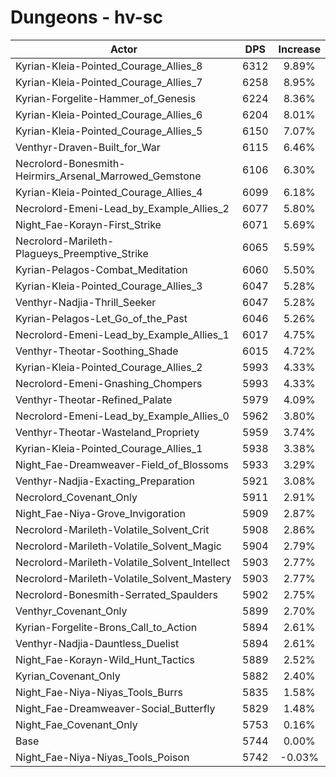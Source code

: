 # Dungeons - hv-sc
| Actor | DPS | Increase |
|---|:---:|:---:|
|Kyrian-Kleia-Pointed_Courage_Allies_8|6312|9.89%|
|Kyrian-Kleia-Pointed_Courage_Allies_7|6258|8.95%|
|Kyrian-Forgelite-Hammer_of_Genesis|6224|8.36%|
|Kyrian-Kleia-Pointed_Courage_Allies_6|6204|8.01%|
|Kyrian-Kleia-Pointed_Courage_Allies_5|6150|7.07%|
|Venthyr-Draven-Built_for_War|6115|6.46%|
|Necrolord-Bonesmith-Heirmirs_Arsenal_Marrowed_Gemstone|6106|6.30%|
|Kyrian-Kleia-Pointed_Courage_Allies_4|6099|6.18%|
|Necrolord-Emeni-Lead_by_Example_Allies_2|6077|5.80%|
|Night_Fae-Korayn-First_Strike|6071|5.69%|
|Necrolord-Marileth-Plagueys_Preemptive_Strike|6065|5.59%|
|Kyrian-Pelagos-Combat_Meditation|6060|5.50%|
|Kyrian-Kleia-Pointed_Courage_Allies_3|6047|5.28%|
|Venthyr-Nadjia-Thrill_Seeker|6047|5.28%|
|Kyrian-Pelagos-Let_Go_of_the_Past|6046|5.26%|
|Necrolord-Emeni-Lead_by_Example_Allies_1|6017|4.75%|
|Venthyr-Theotar-Soothing_Shade|6015|4.72%|
|Kyrian-Kleia-Pointed_Courage_Allies_2|5993|4.33%|
|Necrolord-Emeni-Gnashing_Chompers|5993|4.33%|
|Venthyr-Theotar-Refined_Palate|5979|4.09%|
|Necrolord-Emeni-Lead_by_Example_Allies_0|5962|3.80%|
|Venthyr-Theotar-Wasteland_Propriety|5959|3.74%|
|Kyrian-Kleia-Pointed_Courage_Allies_1|5938|3.38%|
|Night_Fae-Dreamweaver-Field_of_Blossoms|5933|3.29%|
|Venthyr-Nadjia-Exacting_Preparation|5921|3.08%|
|Necrolord_Covenant_Only|5911|2.91%|
|Night_Fae-Niya-Grove_Invigoration|5909|2.87%|
|Necrolord-Marileth-Volatile_Solvent_Crit|5908|2.86%|
|Necrolord-Marileth-Volatile_Solvent_Magic|5904|2.79%|
|Necrolord-Marileth-Volatile_Solvent_Intellect|5903|2.77%|
|Necrolord-Marileth-Volatile_Solvent_Mastery|5903|2.77%|
|Necrolord-Bonesmith-Serrated_Spaulders|5902|2.75%|
|Venthyr_Covenant_Only|5899|2.70%|
|Kyrian-Forgelite-Brons_Call_to_Action|5894|2.61%|
|Venthyr-Nadjia-Dauntless_Duelist|5894|2.61%|
|Night_Fae-Korayn-Wild_Hunt_Tactics|5889|2.52%|
|Kyrian_Covenant_Only|5882|2.40%|
|Night_Fae-Niya-Niyas_Tools_Burrs|5835|1.58%|
|Night_Fae-Dreamweaver-Social_Butterfly|5829|1.48%|
|Night_Fae_Covenant_Only|5753|0.16%|
|Base|5744|0.00%|
|Night_Fae-Niya-Niyas_Tools_Poison|5742|-0.03%|

